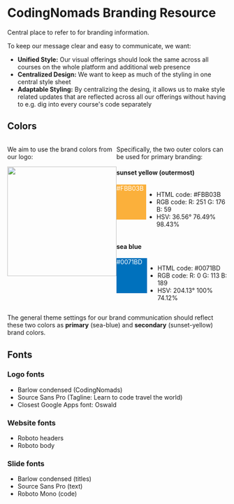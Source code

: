 # CodingNomads Branding Resource

Central place to refer to for branding information.

To keep our message clear and easy to communicate, we want:

- **Unified Style:** Our visual offerings should look the same across all courses on the whole platform and additional web presence
- **Centralized Design:** We want to keep as much of the styling in one central style sheet
- **Adaptable Styling:** By centralizing the desing, it allows us to make style related updates that are reflected across all our offerings without having to e.g. dig into every course's code separately

## Colors

<div style="display: flex; justify-content: space-between;">

<div>
    <p>We aim to use the brand colors from our logo:</p>
    <img src="https://pbs.twimg.com/profile_images/960981641689677824/ddu4i3as_400x400.jpg" width="250">
</div>

<div>

Specifically, the two outer colors can be used for primary branding:

<h4>sunset yellow (outermost)</h4>
<div style="display: flex">
    <div style="background-color: #FBB03B; width: 80px; height: 80px; color: white;">#FBB03B</div>
    <div>
        <ul>
            <li>HTML code:  #FBB03B</li>
            <li>RGB code:   R: 251 G: 176 B: 59</li>
            <li>HSV:    36.56° 76.49% 98.43%</li>
        </ul>
    </div>
</div>

<h4>sea blue</h4>
<div style="display: flex">
    <div style="background-color: #0071BD; width: 80px; height: 80px; color: white;">#0071BD</div>
    <div>
        <ul>
            <li>HTML code:  #0071BD</li>
            <li>RGB code:   R: 0 G: 113 B: 189</li>
            <li>HSV:    204.13° 100% 74.12%</li>
        </ul>
    </div>
</div>

</div>

</div>

The general theme settings for our brand communication should reflect these two colors as **primary** (sea-blue) and **secondary** (sunset-yellow) brand colors.

## Fonts

### Logo fonts

* Barlow condensed (CodingNomads)
* Source Sans Pro (Tagline: Learn to code travel the world)
* Closest Google Apps font: Oswald

### Website fonts

* Roboto headers
* Roboto body

### Slide fonts
* Barlow condensed (titles)
* Source Sans Pro (text)
* Roboto Mono (code)
